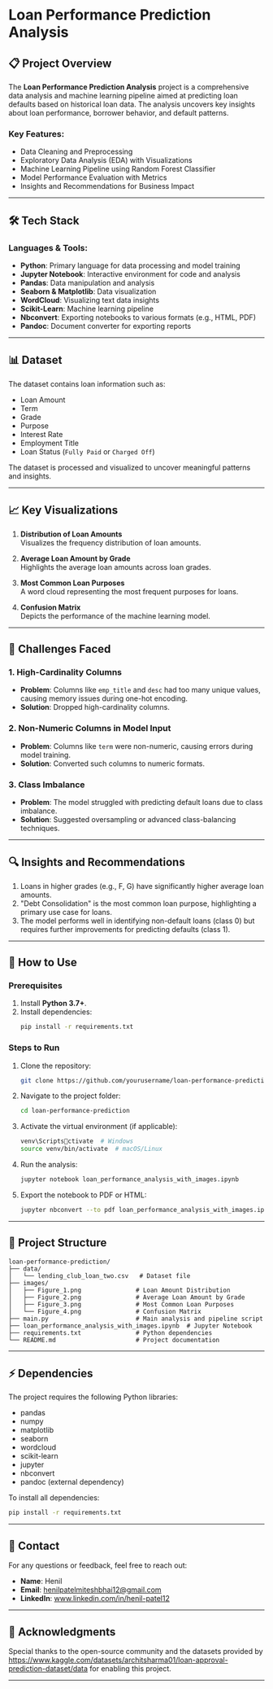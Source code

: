 
# Loan Performance Prediction Analysis

## 📋 Project Overview

The **Loan Performance Prediction Analysis** project is a comprehensive data analysis and machine learning pipeline aimed at predicting loan defaults based on historical loan data. The analysis uncovers key insights about loan performance, borrower behavior, and default patterns.

### Key Features:
- Data Cleaning and Preprocessing
- Exploratory Data Analysis (EDA) with Visualizations
- Machine Learning Pipeline using Random Forest Classifier
- Model Performance Evaluation with Metrics
- Insights and Recommendations for Business Impact

---

## 🛠️ Tech Stack

### Languages & Tools:
- **Python**: Primary language for data processing and model training
- **Jupyter Notebook**: Interactive environment for code and analysis
- **Pandas**: Data manipulation and analysis
- **Seaborn & Matplotlib**: Data visualization
- **WordCloud**: Visualizing text data insights
- **Scikit-Learn**: Machine learning pipeline
- **Nbconvert**: Exporting notebooks to various formats (e.g., HTML, PDF)
- **Pandoc**: Document converter for exporting reports

---

## 📊 Dataset

The dataset contains loan information such as:
- Loan Amount
- Term
- Grade
- Purpose
- Interest Rate
- Employment Title
- Loan Status (`Fully Paid` or `Charged Off`)

The dataset is processed and visualized to uncover meaningful patterns and insights.

---

## 📈 Key Visualizations

1. **Distribution of Loan Amounts**  
   Visualizes the frequency distribution of loan amounts.

2. **Average Loan Amount by Grade**  
   Highlights the average loan amounts across loan grades.

3. **Most Common Loan Purposes**  
   A word cloud representing the most frequent purposes for loans.

4. **Confusion Matrix**  
   Depicts the performance of the machine learning model.

---

## 🧩 Challenges Faced

### 1. High-Cardinality Columns
- **Problem**: Columns like `emp_title` and `desc` had too many unique values, causing memory issues during one-hot encoding.
- **Solution**: Dropped high-cardinality columns.

### 2. Non-Numeric Columns in Model Input
- **Problem**: Columns like `term` were non-numeric, causing errors during model training.
- **Solution**: Converted such columns to numeric formats.

### 3. Class Imbalance
- **Problem**: The model struggled with predicting default loans due to class imbalance.
- **Solution**: Suggested oversampling or advanced class-balancing techniques.

---

## 🔍 Insights and Recommendations

1. Loans in higher grades (e.g., F, G) have significantly higher average loan amounts.
2. "Debt Consolidation" is the most common loan purpose, highlighting a primary use case for loans.
3. The model performs well in identifying non-default loans (class 0) but requires further improvements for predicting defaults (class 1).

---

## 🚀 How to Use

### Prerequisites
1. Install **Python 3.7+**.
2. Install dependencies:
   ```bash
   pip install -r requirements.txt
   ```

### Steps to Run
1. Clone the repository:
   ```bash
   git clone https://github.com/yourusername/loan-performance-prediction.git
   ```
2. Navigate to the project folder:
   ```bash
   cd loan-performance-prediction
   ```
3. Activate the virtual environment (if applicable):
   ```bash
   venv\Scriptsctivate  # Windows
   source venv/bin/activate  # macOS/Linux
   ```
4. Run the analysis:
   ```bash
   jupyter notebook loan_performance_analysis_with_images.ipynb
   ```
5. Export the notebook to PDF or HTML:
   ```bash
   jupyter nbconvert --to pdf loan_performance_analysis_with_images.ipynb
   ```

---

## 📁 Project Structure

```
loan-performance-prediction/
├── data/
│   └── lending_club_loan_two.csv   # Dataset file
├── images/
│   ├── Figure_1.png               # Loan Amount Distribution
│   ├── Figure_2.png               # Average Loan Amount by Grade
│   ├── Figure_3.png               # Most Common Loan Purposes
│   └── Figure_4.png               # Confusion Matrix
├── main.py                        # Main analysis and pipeline script
├── loan_performance_analysis_with_images.ipynb  # Jupyter Notebook
├── requirements.txt               # Python dependencies
└── README.md                      # Project documentation
```

---

## ⚡ Dependencies

The project requires the following Python libraries:
- pandas
- numpy
- matplotlib
- seaborn
- wordcloud
- scikit-learn
- jupyter
- nbconvert
- pandoc (external dependency)

To install all dependencies:
```bash
pip install -r requirements.txt
```

---

## 📧 Contact

For any questions or feedback, feel free to reach out:
- **Name**: Henil
- **Email**: henilpatelmiteshbhai12@gmail.com
- **LinkedIn**: www.linkedin.com/in/henil-patel12

---

## 🌟 Acknowledgments

Special thanks to the open-source community and the datasets provided by https://www.kaggle.com/datasets/architsharma01/loan-approval-prediction-dataset/data for enabling this project.

---
